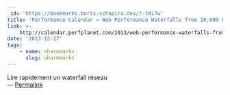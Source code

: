 ```yaml
---
_id: 'https://bookmarks.boris.schapira.dev/?-t8i7w'
title: 'Performance Calendar » Web Performance Waterfalls from 10,000 Feet'
link: >-
    http://calendar.perfplanet.com/2013/web-performance-waterfalls-from-10000-feet/
date: '2013-12-27'
tags:
    - name: sharemarks
      slug: sharemarks
---
```


Lire rapidement un waterfall réseau <br>&#8212;
<a href="https://bookmarks.boris.schapira.dev/?-t8i7w" title="Permalink">Permalink</a>
